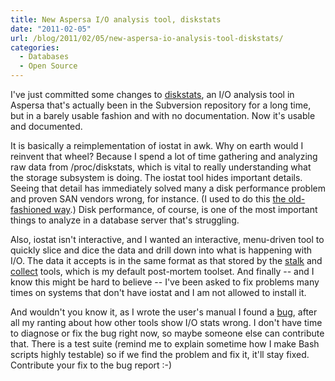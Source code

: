 ```yaml
---
title: New Aspersa I/O analysis tool, diskstats
date: "2011-02-05"
url: /blog/2011/02/05/new-aspersa-io-analysis-tool-diskstats/
categories:
  - Databases
  - Open Source
---
```

I've just committed some changes to [diskstats](http://aspersa.googlecode.com/svn/html/diskstats.html), an I/O analysis tool in Aspersa that's actually been in the Subversion repository for a long time, but in a barely usable fashion and with no documentation. Now it's usable and documented.

It is basically a reimplementation of iostat in awk. Why on earth would I reinvent that wheel? Because I spend a lot of time gathering and analyzing raw data from /proc/diskstats, which is vital to really understanding what the storage subsystem is doing. The iostat tool hides important details. Seeing that detail has immediately solved many a disk performance problem and proven SAN vendors wrong, for instance. (I used to do this [the old-fashioned way](/blog/2010/05/14/how-to-read-linuxs-procdiskstats-easily/).) Disk performance, of course, is one of the most important things to analyze in a database server that's struggling.

Also, iostat isn't interactive, and I wanted an interactive, menu-driven tool to quickly slice and dice the data and drill down into what is happening with I/O. The data it accepts is in the same format as that stored by the [stalk](http://aspersa.googlecode.com/svn/html/stalk.html) and [collect](http://aspersa.googlecode.com/svn/html/collect.html) tools, which is my default post-mortem toolset. And finally -- and I know this might be hard to believe -- I've been asked to fix problems many times on systems that don't have iostat and I am not allowed to install it.

And wouldn't you know it, as I wrote the user's manual I found a [bug](http://code.google.com/p/aspersa/issues/detail?id=80), after all my ranting about how other tools show I/O stats wrong. I don't have time to diagnose or fix the bug right now, so maybe someone else can contribute that. There is a test suite (remind me to explain sometime how I make Bash scripts highly testable) so if we find the problem and fix it, it'll stay fixed. Contribute your fix to the bug report :-)


